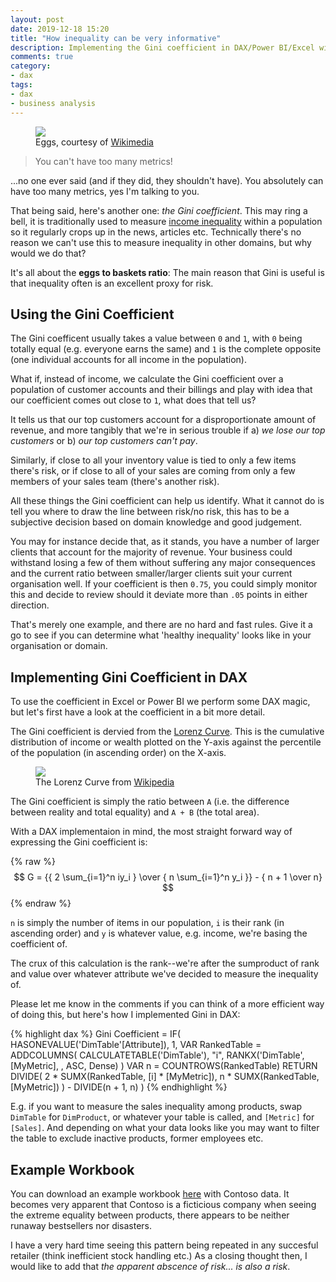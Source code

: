 ```yaml
---
layout: post
date: 2019-12-18 15:20
title: "How inequality can be very informative"
description: Implementing the Gini coefficient in DAX/Power BI/Excel with sample use cases.
comments: true
category: 
- dax
tags:
- dax
- business analysis
---
```

<figure>
    <img src="https://upload.wikimedia.org/wikipedia/commons/6/63/Beuckelaer_Girl_with_a_basket_of_eggs.jpg" style="max-width: 841px;"/>
    <figcaption>Eggs, courtesy of <a href="https://commons.wikimedia.org/wiki/File:Beuckelaer_Girl_with_a_basket_of_eggs.jpg" target="_blank_">Wikimedia</a></figcaption>
</figure>

> You can't have too many metrics!

...no one ever said (and if they did, they shouldn't have). You absolutely can have too many metrics, yes I'm talking to you.

That being said, here's another one: _the Gini coefficient_. This may ring a bell, it is traditionally used to measure [income inequality](https://www.statista.com/statistics/264627/ranking-of-the-20-countries-with-the-biggest-inequality-in-income-distribution/) within a population so it regularly crops up in the news, articles etc. Technically there's no reason we can't use this to measure inequality in other domains, but why would we do that?

It's all about the **eggs to baskets ratio**: The main reason that Gini is useful is that inequality often is an excellent proxy for risk.

<!--more-->

## Using the Gini Coefficient

The Gini coefficent usually takes a value between `0` and `1`, with `0` being totally equal (e.g. everyone earns the same) and `1` is the complete opposite (one individual accounts for all income in the population).

What if, instead of income, we calculate the Gini coefficient over a population of customer accounts and their billings and play with idea that our coefficient comes out close to `1`, what does that tell us? 

It tells us that our top customers account for a disproportionate amount of revenue, and more tangibly that we're in serious trouble if a) _we lose our top customers_ or b) _our top customers can't pay_.

Similarly, if close to all your inventory value is tied to only a few items there's risk, or if close to all of your sales are coming from only a few members of your sales team (there's another risk).

All these things the Gini coefficient can help us identify. What it cannot do is tell you where to draw the line between risk/no risk, this has to be a subjective decision based on domain knowledge and good judgement. 

You may for instance decide that, as it stands, you have a number of larger clients that account for the majority of revenue. Your business could withstand losing a few of them without suffering any major consequences and the current ratio between smaller/larger clients suit your current organisation well. If your coefficient is then `0.75`, you could simply monitor this and decide to review should it deviate more than `.05` points in either direction.

That's merely one example, and there are no hard and fast rules. Give it a go to see if you can determine what 'healthy inequality' looks like in your organisation or domain.

## Implementing Gini Coefficient in DAX

To use the coefficient in Excel or Power BI we perform some DAX magic, but let's first have a look at the coefficient in a bit more detail.

The Gini coefficient is dervied from the [Lorenz Curve](https://en.wikipedia.org/wiki/Lorenz_curve). This is the cumulative distribution of income or wealth plotted on the Y-axis against the percentile of the population (in ascending order) on the X-axis.

<figure>
    <img src="https://upload.wikimedia.org/wikipedia/commons/thumb/5/59/Economics_Gini_coefficient2.svg/1024px-Economics_Gini_coefficient2.svg.png" style="max-width: 500px;"/>
    <figcaption>The Lorenz Curve from <a href="https://en.wikipedia.org/wiki/Lorenz_curve" target="_blank_">Wikipedia</a></figcaption>
</figure>

The Gini coefficient is simply the ratio between `A` (i.e. the difference between reality and total equality) and `A + B` (the total area).

With a DAX implementaion in mind, the most straight forward way of expressing the Gini coefficient is:

{% raw %}
$$ G = {{ 2 \sum_{i=1}^n iy_i } \over { n \sum_{i=1}^n y_i }} - { n + 1 \over n} $$
{% endraw %}

`n` is simply the number of items in our population, `i` is their rank (in ascending order) and `y` is whatever value, e.g. income, we're basing the coefficient of.

The crux of this calculation is the rank--we're after the sumproduct of rank and value over whatever attribute we've decided to measure the inequality of. 

Please let me know in the comments if you can think of a more efficient way of doing this, but here's how I implemented Gini in DAX:

{% highlight dax %}
Gini Coefficient = IF(
  HASONEVALUE('DimTable'[Attribute]),
  1,
  VAR RankedTable = ADDCOLUMNS(
    CALCULATETABLE('DimTable'),
    "i",
    RANKX('DimTable', [MyMetric], , ASC, Dense)
  )
  VAR n = COUNTROWS(RankedTable)
  RETURN DIVIDE(
    2 * SUMX(RankedTable, [i] * [MyMetric]),
    n * SUMX(RankedTable, [MyMetric])
  ) - DIVIDE(n + 1, n)
)
{% endhighlight %}

E.g. if you want to measure the sales inequality among products, swap `DimTable` for `DimProduct`, or whatever your table is called, and `[Metric]` for `[Sales]`. And depending on what your data looks like you may want to filter the table to exclude inactive products, former employees etc. 

## Example Workbook

You can download an example workbook [here](https://1drv.ms/x/s!ArsFy_pl-j57jHVFgg7uRlemZEUb?e=ym9lWQ) with Contoso data. It becomes very apparent that Contoso is a ficticious company when seeing the extreme equality between products, there appears to be neither runaway bestsellers nor disasters.

I have a very hard time seeing this pattern being repeated in any succesful retailer (think inefficient stock handling etc.) As a closing thought then, I would like to add that _the apparent abscence of risk... is also a risk_.